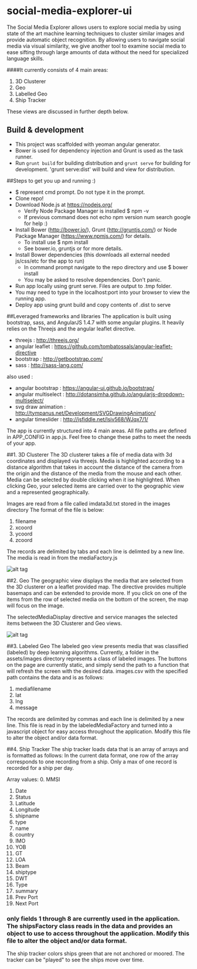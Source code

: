 # social-media-explorer-ui

The Social Media Explorer allows users to explore social media by using state of the art machine learning techniques to cluster similar images and provide automatic object recognition. By allowing users to navigate social media via visual similarity, we give another tool to examine social media to ease sifting through large amounts of data without the need for specialized language skills. 

####It currently consists of 4 main areas: 

1.  3D Clusterer
2.  Geo
3.  Labelled Geo
4.  Ship Tracker

These views are discussed in further depth below.

## Build & development
* This project was scaffolded with yeoman angular generator.  
* Bower is used for dependency injection and Grunt is used as the task runner.  
* Run `grunt build` for building distribution and `grunt serve` for building for development.  'grunt serve:dist' will build and view for distribution.

##Steps to get you up and running :)  
* $ represent cmd prompt.  Do not type it in the prompt.
* Clone repo!
* Download Node.js at https://nodejs.org/
  * Verify Node Package Manager is installed $ npm -v
  * If previous command does not echo npm version num search google for help :)
* Install Bower (http://bower.io/), Grunt (http://gruntjs.com/) or Node Package Manager (https://www.npmjs.com/) for details.
  * To install use $ npm install
  * See bower.io, gruntjs or for more details.
* Install Bower dependencies (this downloads all external needed js/css/etc for the app to run)
  * In command prompt navigate to the repo directory and use $ bower install
  * You may be asked to resolve dependencies. Don't panic.
* Run app locally using grunt serve.  Files are output to .tmp folder.  
* You may need to type in the localhost:port into your browser to view the running app.
* Deploy app using grunt build and copy contents of .dist to serve

##Leveraged frameworks and libraries
The application is built using bootstrap, sass, and AngularJS 1.4.7 with some angular plugins.  It heavily relies on the Threejs and the angular leaflet directive.

* threejs : http://threejs.org/
* angular leaflet : https://github.com/tombatossals/angular-leaflet-directive
* bootstrap : http://getbootstrap.com/
* sass : http://sass-lang.com/

also used :
* angular bootstrap : https://angular-ui.github.io/bootstrap/
* angular multiselect : http://dotansimha.github.io/angularjs-dropdown-multiselect/
* svg draw animation : http://tympanus.net/Development/SVGDrawingAnimation/
* angular timeslider : http://jsfiddle.net/lsiv568/WJqx7/1/

The app is currently structured into 4 main areas.  All file paths are defined in APP_CONFIG in app.js.  Feel free to change these paths to meet the needs of your app.

##1.  3D Clusterer
The 3D clusterer takes a file of media data with 3d coordinates and displayed via threejs.  Media is highlighted according to a distance algorithm that takes in account the distance of the camera from the origin and the distance of the media from the mouse and each other.  Media can be selected by double clicking when it ise highlighted.  When clicking Geo, your selected items are carried over to the geographic view and a represented geographically.

Images are read from a file called imdata3d.txt stored in the images directory
The format of the file is below:
  1. filename
  2. xcoord
  3. ycoord
  4. zcoord

The records are delimited by tabs and each line is delimted by a new line.   The media is read in from the mediaFactory.js 

![alt tag](https://github.com/ngageoint/social-media-explorer-ui/blob/master/docs/3d-cluster-view.png)

##2.  Geo
The geographic view displays the media that are selected from the 3D clusterer on a leaflet provided map.  The directive provides multiple basemaps and can be extended to provide more.  If you click on one of the items from the row of selected media on the bottom of the screen, the map will focus on the image.

The selectedMediaDisplay directive and service manages the selected items between the 3D Clusterer and Geo views.

![alt tag](https://github.com/ngageoint/social-media-explorer-ui/blob/master/docs/geo-view.png)

##3. Labeled Geo
The labeled geo view presents media that was classified (labeled) by deep learning algorithms.  Currently, a folder in the assets/images directory represents a class of labeled images.  The buttons on the page are currently static, and simply send the path to a function that will refresh the screen with the desired data.  images.csv with the specified path contains the data and is as follows:

  1.  mediafilename
  2.  lat
  3.  lng
  4.  message 

The records are delimited by commas and each line is delimited by a new line. This file is read in by the labeledMediaFactory and turned into a javascript object for easy access throughout the application.  Modify this file to alter the object and/or data format.

##4. Ship Tracker
The ship tracker loads data that is an array of arrays and is formatted as follows:
In the current data format, one row of the array corresponds to one recording from a ship.  Only a max of one record is recorded for a ship per day.

Array values:
  0. MMSI
  1. Date
  2. Status
  3. Latitude
  4. Longitude
  5. shipname
  6. type 
  7. name
  8. country
  9. IMO
  10. YOB
  11. GT
  12. LOA
  13. Beam
  14. shiptype
  15. DWT
  16. Type 
  17. summary
  18. Prev Port
  19. Next Port

### only fields 1 through 8 are currently used in the application.  The shipsFactory class reads in the data and provides an object to use to access throughout the application.  Modify this file to alter the object and/or data format.

The ship tracker colors ships green that are not anchored or moored.  The tracker can be "played" to see the ships move over time.
